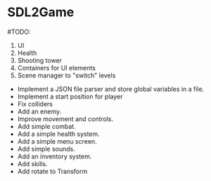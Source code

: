# SDL2Game

#TODO:

1. UI
2. Health
3. Shooting tower
4. Containers for UI elements
5. Scene manager to "switch" levels

- Implement a JSON file parser and store global variables in a file.
- Implement a start position for player
- Fix colliders
- Add an enemy.
- Improve movement and controls.
- Add simple combat.
- Add a simple health system.
- Add a simple menu screen.
- Add simple sounds.
- Add an inventory system.
- Add skills.
- Add rotate to Transform